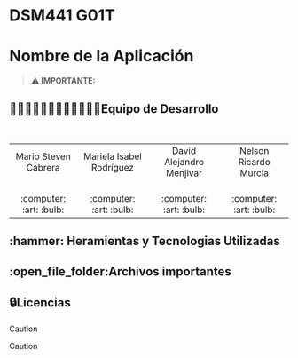 # DSM441 G01T
# Nombre de la Aplicación



> **⚠️ IMPORTANTE:** 

<h2>👨🏻‍💻👨🏻‍💻👨🏻‍💻👩🏻‍💻Equipo de Desarrollo </h2>
<div style={padding: 10px}>
  <table style={margin: 0 auto}>
  <tr align="center">
    <td>Mario Steven Cabrera</td>
    <td>Mariela Isabel Rodríguez</td>
    <td>David Alejandro Menjivar</td>
    <td>Nelson Ricardo Murcia</td>
  </tr>
    <tr align="center">
    <td><br> :computer: :art: :bulb:</td>
    <td><br> :computer: :art: :bulb:</td>
    <td><br> :computer: :art: :bulb:</td>
    <td><br> :computer: :art: :bulb:</td>
  </tr>
</table>
</div>


<h2>:hammer: Heramientas y Tecnologias Utilizadas</h2>









<h2>:open_file_folder:Archivos importantes </h2>







<h2>🔒Licencias</h2>




> [!CAUTION]




> [!CAUTION]




